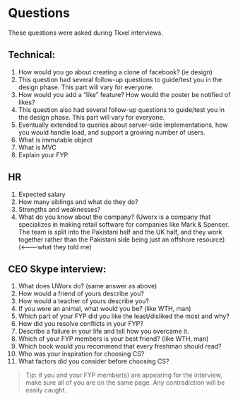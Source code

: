 # Questions
These questions were asked during Tkxel interviews.

##	Technical:
1.	How would you go about creating a clone of facebook? (ie design)
2.	This question had several follow-up questions to guide/test you in the design phase. This part will vary for everyone.
3.	How would you add a “like” feature? How would the poster be notified of likes?
4.	This question also had several follow-up questions to guide/test you in the design phase. This part will vary for everyone.
5.	Eventually extended to queries about server-side implementations, how you would handle load, and support a growing number of users.
6.	What is immutable object
7.	What is MVC
8.	Explain your FYP

##  HR
1.	Expected salary
2.	How many siblings and what do they do?
3.	Strengths and weaknesses?
4.	What do you know about the company? (Uworx is a company that specializes in making retail software for companies like Mark & Spencer. The team is split into the Pakistani half and the UK half, and they work together rather than the Pakistani side being just an offshore resource) (<---what they told me)
 
##	CEO Skype interview:
1.	What does UWorx do? (same answer as above)
2.	How would a friend of yours describe you?
3.	How would a teacher of yours describe you?
4.	If you were an animal, what would you be? (like WTH, man)
5.	Which part of your FYP did you like the least/disliked the most and why?
6.	How did you resolve conflicts in your FYP?
7.	Describe a failure in your life and tell how you overcame it.
8.	Which of your FYP members is your best friend? (like WTH, man)
9.	Which book would you recommend that every freshman should read?
10.	Who was your inspiration for choosing CS?
11.	What factors did you consider before choosing CS?

> Tip: if you and your FYP member(s) are appearing for the interview, make sure all of you are on the same page. Any contradiction will be easily caught.
